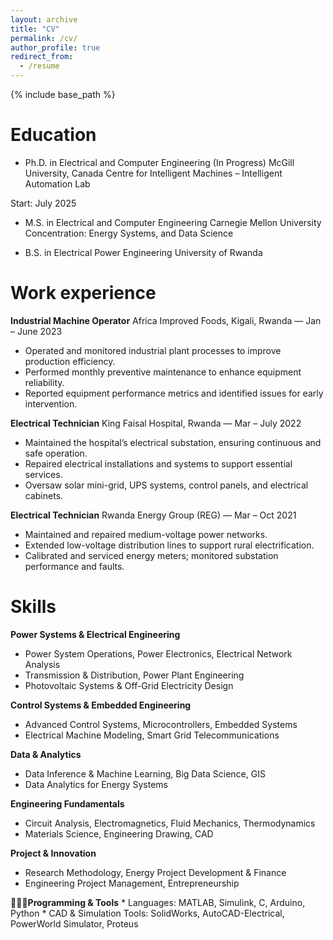 ```yaml
---
layout: archive
title: "CV"
permalink: /cv/
author_profile: true
redirect_from:
  - /resume
---
```


{% include base_path %}

Education
======
* Ph.D. in Electrical and Computer Engineering (In Progress)
McGill University, Canada
Centre for Intelligent Machines – Intelligent Automation Lab

Start: July 2025

* M.S. in Electrical and Computer Engineering
  Carnegie Mellon University
  Concentration: Energy Systems, and Data Science

* B.S. in Electrical Power Engineering
  University of Rwanda

Work experience
======
**Industrial Machine Operator**
Africa Improved Foods, Kigali, Rwanda — Jan – June 2023

  * Operated and monitored industrial plant processes to improve production efficiency.
  * Performed monthly preventive maintenance to enhance equipment reliability.
  * Reported equipment performance metrics and identified issues for early intervention.

**Electrical Technician**
King Faisal Hospital, Rwanda — Mar – July 2022

  * Maintained the hospital’s electrical substation, ensuring continuous and safe operation.
  * Repaired electrical installations and systems to support essential services.
  * Oversaw solar mini-grid, UPS systems, control panels, and electrical cabinets.

**Electrical Technician**
Rwanda Energy Group (REG) — Mar – Oct 2021

  * Maintained and repaired medium-voltage power networks.
  * Extended low-voltage distribution lines to support rural electrification.
  * Calibrated and serviced energy meters; monitored substation performance and faults.


Skills
======
**Power Systems & Electrical Engineering**
  * Power System Operations, Power Electronics, Electrical Network Analysis
  * Transmission & Distribution, Power Plant Engineering
  * Photovoltaic Systems & Off-Grid Electricity Design

**Control Systems & Embedded Engineering**
  * Advanced Control Systems, Microcontrollers, Embedded Systems
  * Electrical Machine Modeling, Smart Grid Telecommunications

**Data & Analytics**
  * Data Inference & Machine Learning, Big Data Science, GIS
  * Data Analytics for Energy Systems

**Engineering Fundamentals**
  * Circuit Analysis, Electromagnetics, Fluid Mechanics, Thermodynamics
  * Materials Science, Engineering Drawing, CAD

**Project & Innovation**
  * Research Methodology, Energy Project Development & Finance
  * Engineering Project Management, Entrepreneurship


🧑🏽‍💻**Programming & Tools**
    * Languages: MATLAB, Simulink, C, Arduino, Python
    * CAD & Simulation Tools: SolidWorks, AutoCAD-Electrical, PowerWorld Simulator, Proteus
